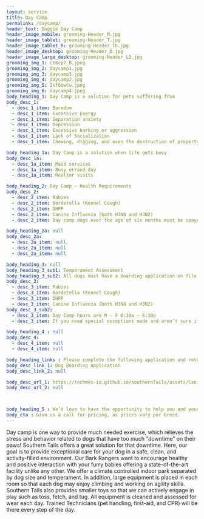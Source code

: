 ```yaml
---
layout: service
title: Day Camp
permalink: /daycamp/
header_text: Doggie Day Camp
header_image_mobile: grooming-Header_M.jpg
header_image_tablet: grooming-Header_T.jpg
header_image_tablet_h: grooming-Header_Th.jpg
header_image_desktop: grooming-Header_D.jpg
header_image_large_desktop: grooming-Header_LD.jpg
grooming_img_1: ct6cp7_B.jpeg
grooming_img_2: daycamp1.jpg
grooming_img_3: daycamp3.jpg
grooming_img_4: daycamp2.jpg
grooming_img_5: Isf8owCw.jpeg
grooming_img_6: daycamp4.jpeg
body_heading_1: Day Camp is a solution for pets suffering from
body_desc_1:
  - desc_1_item: Boredom 
  - desc_1_item: Excessive Energy
  - desc_1_item: Separation anxiety 
  - desc_1_item: Depression
  - desc_1_item: Excessive barking or aggression
  - desc_1_item: Lack of Socialization
  - desc_1_item: Chewing, digging, and even the destruction of property 

body_heading_1a: Day Camp is a solution when life gets busy
body_desc_1a:
  - desc_1a_item: Maid services
  - desc_1a_item: Busy errand day
  - desc_1a_item: Realtor visits

body_heading_2: Day Camp – Health Requirements
body_desc_2:
  - desc_2_item: Rabies
  - desc_2_item: Bordetella (Kennel Cough)
  - desc_2_item: DHPP
  - desc_2_item: Canine Influenza (both H3N8 and H3N2)
  - desc_2_item: Day camp dogs over the age of six months must be spayed or neutered. Documentation for these procedures must be included with the day camp application.

body_heading_2a: null
body_desc_2a:
  - desc_2a_item: null
  - desc_2a_item: null
  - desc_2a_item: null

body_heading_3: null
body_heading_3_sub1: Temperament Assessment
body_heading_3_sub2: All dogs must have a boarding application on file.
body_desc_3:
  - desc_3_item: Rabies
  - desc_3_item: Bordetella (Kennel Cough)
  - desc_3_item: DHPP
  - desc_3_item: Canine Influenza (both H3N8 and H3N2)
body_desc_3_sub2:
  - desc_3_item: Day Camp hours are M – F 6:30a – 6:30p
  - desc_3_item: If you need special exceptions made and aren’t sure if we can help, give us a call!

body_heading_4 : null
body_desc_4:
  - desc_4_item: null
  - desc_4_item: null

body_heading_links : Please complete the following application and return prior to Day Camp
body_desc_link_1: Dog Boarding Application
body_desc_link_2: null

body_desc_url_1: https://techmex-io.github.io/southernTails/assets/CanineBoardingApplication.pdf
body_desc_url_2: null



body_heading_5 : We’d love to have the opportunity to help you and your loved ones.
body_cta : Give us a call for pricing, as prices vary per breed.
---
```

Day camp is one way to provide much needed exercise, which relieves the stress and behavior related to dogs that have too much “downtime” on their paws! Southern Tails offers a great solution for that downtime. Here, our goal is to provide exceptional care for your dog in a safe, clean, and activity-filled environment. Our Bark Rangers want to encourage healthy and positive interaction with your furry babies offering a state-of-the-art facility unlike any other. We offer a climate controlled indoor park separated by dog size and temperament. In addition, large equipment is placed in each room so that each dog may enjoy climbing and working on agility skills. Southern Tails also provides smaller toys so that we can actively engage in play such as toss, fetch, and tug. All equipment is cleaned and assessed for wear each day. Trained Technicians (pet handling, first-aid, and CPR) will be there every step of the day.



